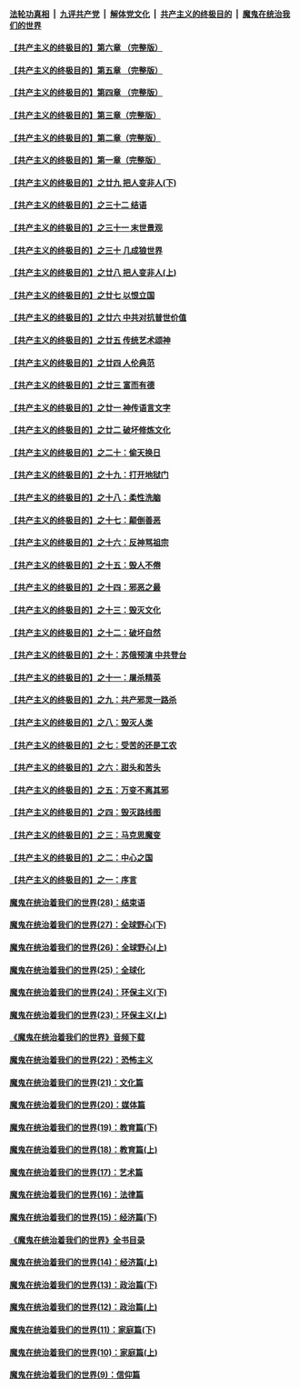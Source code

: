 ####  [法轮功真相](../../../../basic/blob/master/README.md?t=06240902) &nbsp;|&nbsp; [九评共产党](../../../../9ping.md/blob/master/README.md?t=06240902) &nbsp;|&nbsp; [解体党文化](../../../../jtdwh.md/blob/master/README.md?t=06240902)  &nbsp;|&nbsp; [共产主义的终极目的](../../../../gczydzjmd.md/blob/master/README.md?t=06240902) &nbsp;|&nbsp; [魔鬼在统治我们的世界](../../../../mgztzwmdsj.md/blob/master/README.md?t=06240902) 

#### [【共产主义的终极目的】第六章 （完整版）](../pages/nsc422/n11428913.md?t=06240902) 

#### [【共产主义的终极目的】第五章 （完整版）](../pages/nsc422/n11428912.md?t=06240902) 

#### [【共产主义的终极目的】第四章 （完整版）](../pages/nsc422/n11428907.md?t=06240902) 

#### [【共产主义的终极目的】第三章（完整版）](../pages/nsc422/n11428848.md?t=06240902) 

#### [【共产主义的终极目的】第二章（完整版）](../pages/nsc422/n11428831.md?t=06240902) 

#### [【共产主义的终极目的】第一章（完整版）](../pages/nsc422/n11417651.md?t=06240902) 

#### [【共产主义的终极目的】之廿九 把人变非人(下)](../pages/nsc422/n11344140.md?t=06240902) 

#### [【共产主义的终极目的】之三十二 结语](../pages/nsc422/n11360535.md?t=06240902) 

#### [【共产主义的终极目的】之三十一 末世景观](../pages/nsc422/n11351129.md?t=06240902) 

#### [【共产主义的终极目的】之三十 几成狼世界](../pages/nsc422/n11348280.md?t=06240902) 

#### [【共产主义的终极目的】之廿八 把人变非人(上)](../pages/nsc422/n11340492.md?t=06240902) 

#### [【共产主义的终极目的】之廿七 以恨立国](../pages/nsc422/n11336944.md?t=06240902) 

#### [【共产主义的终极目的】之廿六 中共对抗普世价值](../pages/nsc422/n11324785.md?t=06240902) 

#### [【共产主义的终极目的】之廿五 传统艺术颂神](../pages/nsc422/n11296396.md?t=06240902) 

#### [【共产主义的终极目的】之廿四 人伦典范](../pages/nsc422/n11296397.md?t=06240902) 

#### [【共产主义的终极目的】之廿三 富而有德](../pages/nsc422/n11283598.md?t=06240902) 

#### [【共产主义的终极目的】之廿一 神传语言文字](../pages/nsc422/n11263265.md?t=06240902) 

#### [【共产主义的终极目的】之廿二 破坏修炼文化](../pages/nsc422/n11245728.md?t=06240902) 

#### [【共产主义的终极目的】之二十：偷天换日](../pages/nsc422/n11238846.md?t=06240902) 

#### [【共产主义的终极目的】之十九：打开地狱门](../pages/nsc422/n11206376.md?t=06240902) 

#### [【共产主义的终极目的】之十八：柔性洗脑](../pages/nsc422/n11199994.md?t=06240902) 

#### [【共产主义的终极目的】之十七：颠倒善恶](../pages/nsc422/n11179782.md?t=06240902) 

#### [【共产主义的终极目的】之十六：反神骂祖宗](../pages/nsc422/n11166798.md?t=06240902) 

#### [【共产主义的终极目的】之十五：毁人不倦](../pages/nsc422/n11166792.md?t=06240902) 

#### [【共产主义的终极目的】之十四：邪恶之最](../pages/nsc422/n11150249.md?t=06240902) 

#### [【共产主义的终极目的】之十三：毁灭文化](../pages/nsc422/n11135227.md?t=06240902) 

#### [【共产主义的终极目的】之十二：破坏自然](../pages/nsc422/n11135214.md?t=06240902) 

#### [【共产主义的终极目的】之十：苏俄预演 中共登台](../pages/nsc422/n11118424.md?t=06240902) 

#### [【共产主义的终极目的】之十一：屠杀精英](../pages/nsc422/n11118442.md?t=06240902) 

#### [【共产主义的终极目的】之九：共产邪灵一路杀](../pages/nsc422/n11114139.md?t=06240902) 

#### [【共产主义的终极目的】之八：毁灭人类](../pages/nsc422/n11108503.md?t=06240902) 

#### [【共产主义的终极目的】之七：受苦的还是工农](../pages/nsc422/n11101809.md?t=06240902) 

#### [【共产主义的终极目的】之六：甜头和苦头](../pages/nsc422/n11096971.md?t=06240902) 

#### [【共产主义的终极目的】之五：万变不离其邪](../pages/nsc422/n11091285.md?t=06240902) 

#### [【共产主义的终极目的】之四：毁灭路线图](../pages/nsc422/n11086284.md?t=06240902) 

#### [【共产主义的终极目的】之三：马克思魔变](../pages/nsc422/n11061941.md?t=06240902) 

#### [【共产主义的终极目的】之二：中心之国](../pages/nsc422/n11047728.md?t=06240902) 

#### [【共产主义的终极目的】之一：序言](../pages/nsc422/n11086077.md?t=06240902) 

#### [魔鬼在统治着我们的世界(28)：结束语](../pages/nsc422/n10936246.md?t=06240902) 

#### [魔鬼在统治着我们的世界(27)：全球野心(下)](../pages/nsc422/n10928319.md?t=06240902) 

#### [魔鬼在统治着我们的世界(26)：全球野心(上)](../pages/nsc422/n10900318.md?t=06240902) 

#### [魔鬼在统治着我们的世界(25)：全球化](../pages/nsc422/n10788205.md?t=06240902) 

#### [魔鬼在统治着我们的世界(24)：环保主义(下)](../pages/nsc422/n10695307.md?t=06240902) 

#### [魔鬼在统治着我们的世界(23)：环保主义(上)](../pages/nsc422/n10688613.md?t=06240902) 

#### [《魔鬼在统治着我们的世界》音频下载](../pages/nsc422/n10635553.md?t=06240902) 

#### [魔鬼在统治着我们的世界(22)：恐怖主义](../pages/nsc422/n10614727.md?t=06240902) 

#### [魔鬼在统治着我们的世界(21)：文化篇](../pages/nsc422/n10597706.md?t=06240902) 

#### [魔鬼在统治着我们的世界(20)：媒体篇](../pages/nsc422/n10586579.md?t=06240902) 

#### [魔鬼在统治着我们的世界(19)：教育篇(下)](../pages/nsc422/n10564808.md?t=06240902) 

#### [魔鬼在统治着我们的世界(18)：教育篇(上)](../pages/nsc422/n10526970.md?t=06240902) 

#### [魔鬼在统治着我们的世界(17)：艺术篇](../pages/nsc422/n10499093.md?t=06240902) 

#### [魔鬼在统治着我们的世界(16)：法律篇](../pages/nsc422/n10485969.md?t=06240902) 

#### [魔鬼在统治着我们的世界(15)：经济篇(下)](../pages/nsc422/n10469975.md?t=06240902) 

#### [《魔鬼在统治着我们的世界》全书目录](../pages/nsc422/n10464261.md?t=06240902) 

#### [魔鬼在统治着我们的世界(14)：经济篇(上)](../pages/nsc422/n10457370.md?t=06240902) 

#### [魔鬼在统治着我们的世界(13)：政治篇(下)](../pages/nsc422/n10448270.md?t=06240902) 

#### [魔鬼在统治着我们的世界(12)：政治篇(上)](../pages/nsc422/n10444576.md?t=06240902) 

#### [魔鬼在统治着我们的世界(11)：家庭篇(下)](../pages/nsc422/n10440961.md?t=06240902) 

#### [魔鬼在统治着我们的世界(10)：家庭篇(上)](../pages/nsc422/n10435448.md?t=06240902) 

#### [魔鬼在统治着我们的世界(9)：信仰篇](../pages/nsc422/n10432159.md?t=06240902) 

